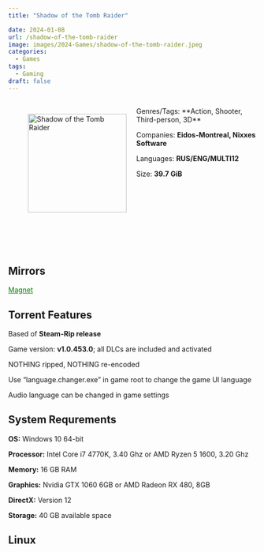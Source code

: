 ```yaml
---
title: "Shadow of the Tomb Raider"

date: 2024-01-08
url: /shadow-of-the-tomb-raider
image: images/2024-Games/shadow-of-the-tomb-raider.jpeg
categories:
  - Games
tags:
  - Gaming
draft: false
---
```

##
<figure style="float: left; margin-right: 20px;">
  <img src="/images/2024-Games/shadow-of-the-tomb-raider.jpeg" alt="Shadow of the Tomb Raider" style="width: 200px;">
</figure>
Genres/Tags: **Action, Shooter, Third-person, 3D**

Companies: **Eidos-Montreal, Nixxes Software**

Languages: **RUS/ENG/MULTI12**

Size: **39.7 GiB**
# ⠀
# ⠀
## Mirrors
<a href="mmagnet:?xt=urn:btih:VJ42LVUU3335VKF47YKHSRZFZJGBGUK7&dn=Shadow%20of%20the%20Tomb%20Raider" style="color: green;">Magnet</a>

## Torrent Features
Based of **Steam-Rip release**

Game version: **v1.0.453.0**; all DLCs are included and activated

NOTHING ripped, NOTHING re-encoded

Use “language.changer.exe” in game root to change the game UI language

Audio language can be changed in game settings


## System Requrements
**OS:** Windows 10 64-bit

**Processor:** Intel Core i7 4770K, 3.40 Ghz or AMD Ryzen 5 1600, 3.20 Ghz

**Memory:** 16 GB RAM

**Graphics:** Nvidia GTX 1060 6GB or AMD Radeon RX 480, 8GB

**DirectX:** Version 12

**Storage:** 40 GB available space

## Linux

